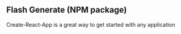 ## Flash Generate (NPM package)

Create-React-App is a great way to get started with any application 